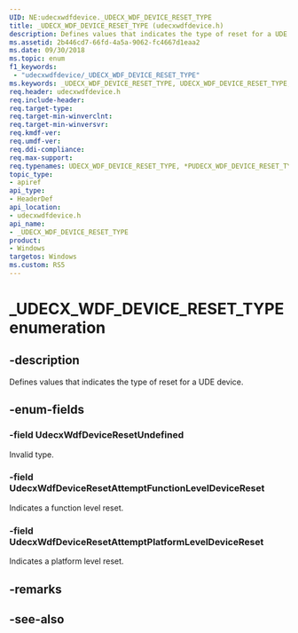 ```yaml
---
UID: NE:udecxwdfdevice._UDECX_WDF_DEVICE_RESET_TYPE
title: _UDECX_WDF_DEVICE_RESET_TYPE (udecxwdfdevice.h)
description: Defines values that indicates the type of reset for a UDE device.
ms.assetid: 2b446cd7-66fd-4a5a-9062-fc4667d1eaa2
ms.date: 09/30/2018
ms.topic: enum
f1_keywords:
 - "udecxwdfdevice/_UDECX_WDF_DEVICE_RESET_TYPE"
ms.keywords: _UDECX_WDF_DEVICE_RESET_TYPE, UDECX_WDF_DEVICE_RESET_TYPE, *PUDECX_WDF_DEVICE_RESET_TYPE, 
req.header: udecxwdfdevice.h
req.include-header:
req.target-type:
req.target-min-winverclnt:
req.target-min-winversvr:
req.kmdf-ver:
req.umdf-ver:
req.ddi-compliance:
req.max-support:
req.typenames: UDECX_WDF_DEVICE_RESET_TYPE, *PUDECX_WDF_DEVICE_RESET_TYPE
topic_type: 
- apiref
api_type: 
- HeaderDef
api_location: 
- udecxwdfdevice.h
api_name: 
- _UDECX_WDF_DEVICE_RESET_TYPE
product:
- Windows
targetos: Windows
ms.custom: RS5
---
```


# _UDECX_WDF_DEVICE_RESET_TYPE enumeration

## -description
Defines values that indicates the type of reset for a UDE device.


## -enum-fields

### -field UdecxWdfDeviceResetUndefined 
Invalid type.

### -field UdecxWdfDeviceResetAttemptFunctionLevelDeviceReset 
Indicates a function level reset.

### -field UdecxWdfDeviceResetAttemptPlatformLevelDeviceReset 
Indicates a platform level reset.

## -remarks

## -see-also
